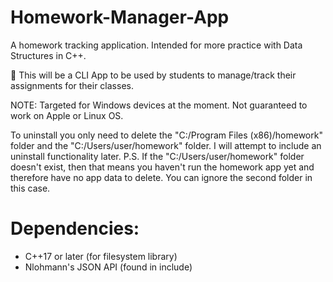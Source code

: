 # Homework-Manager-App

A homework tracking application. Intended for more practice with Data Structures in C++.

📒 This will be a CLI App to be used by students to manage/track their assignments for their classes.

NOTE: Targeted for Windows devices at the moment. Not guaranteed to work on Apple or Linux OS.

To uninstall you only need to delete the "C:/Program Files (x86)/homework" folder and the "C:/Users/user/homework" folder. I will attempt to include an uninstall functionality later. 
P.S. If the "C:/Users/user/homework" folder doesn't exist, then that means you haven't run the homework app yet and therefore have no app data to delete. You can ignore the second folder in this case.

# Dependencies:
 - C++17 or later (for filesystem library)
 - Nlohmann's JSON API (found in include)

